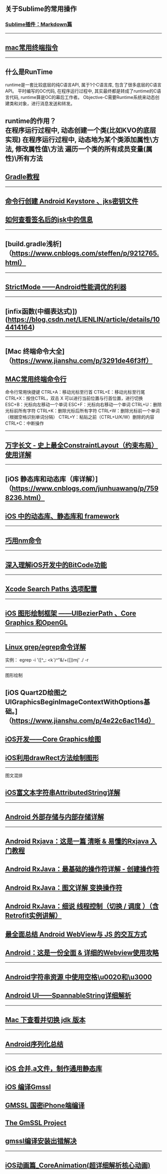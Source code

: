 ## 关于Sublime的常用操作
### [Sublime插件：Markdown篇](https://www.jianshu.com/p/aa30cc25c91b)
----
## [mac常用终端指令](https://www.jianshu.com/p/4f66b1468646)
----
## 什么是RunTime
runtime是一套比较底层的纯C语言API, 属于1个C语言库, 包含了很多底层的C语言API。
平时编写的OC代码, 在程序运行过程中, 其实最终都是转成了runtime的C语言代码, runtime算是OC的幕后工作者。
Objective-C需要Runtime系统来动态创建类和对象，进行消息发送和转发。

runtime的作用？  
在程序运行过程中, 动态创建一个类(比如KVO的底层实现)
在程序运行过程中, 动态地为某个类添加属性\方法, 修改属性值\方法
遍历一个类的所有成员变量(属性)\所有方法
----
## [Gradle教程](https://www.w3cschool.cn/gradle/ebfc1hto.html)
----
## [命令行创建 Android Keystore 、jks密钥文件](https://izpan.com/article-211.html)
## [如何查看签名后的jsk中的信息](https://blog.csdn.net/ch_kexin/article/details/84910337)
----
## [build.gradle浅析]（https://www.cnblogs.com/steffen/p/9212765.html）
----
## [StrictMode ——Android性能调优的利器](https://blog.csdn.net/weixin_40763897/article/details/89018306)
----
## [infix函数(中缀表达式)])(https://blog.csdn.net/LIENLIN/article/details/104414164)
----
## [Mac 终端命令大全]（https://www.jianshu.com/p/3291de46f3ff）
## [MAC常用终端命令行](https://www.jianshu.com/p/4f66b1468646)

命令行常用快捷键
CTRL+A：移动光标至行首
CTRL+E：移动光标至行尾
CTRL+X：按住CTRL，双击 X 可以进行当前位置与行首位置，进行切换
ESC+B：光标向左移动一个单词
ESC+F：光标向右移动一个单词
CTRL+U：删除光标前所有字符
CTRL+K：删除光标后所有字符
CTRL+W：删除光标前一个单词（根据空格识别单词分隔）
CTRL+Y：粘贴之前（CTRL+U/K/W）删除的内容
CTRL+C：中断操作

---- 
## [万字长文 - 史上最全ConstraintLayout（约束布局）使用详解](https://blog.csdn.net/Android_boom/article/details/115740421)
---- 
## [iOS 静态库和动态库（库详解）]（https://www.cnblogs.com/junhuawang/p/7598236.html）
## [iOS 中的动态库、静态库和 framework](https://www.jianshu.com/p/662832e16625)
----
## [巧用nm命令](https://zhuanlan.zhihu.com/p/52984601)
----
## [深入理解iOS开发中的BitCode功能](https://www.cnblogs.com/qiaomc/p/6155147.html)
----
## [Xcode Search Paths 选项配置](https://www.jianshu.com/p/d41e05e6d9fa)
----
## [iOS 图形绘制框架 ——UIBezierPath 、Core Graphics 和OpenGL](http://www.cocoachina.com/articles/23698)
----
## [Linux grep/egrep命令详解](https://www.cnblogs.com/ftl1012/p/9250684.html)
实例：
egrep -i '([^_: <k`\)\^\"\&\/\+\(\[])mj' ./ -r

----
图形绘制
## [iOS Quart2D绘图之UIGraphicsBeginImageContextWithOptions基础。]（https://www.jianshu.com/p/4e22c6ac114d）
## [iOS开发——Core Graphics绘图](https://www.jianshu.com/p/fcf350eae255)
## [iOS利用drawRect方法绘制图形](https://www.jianshu.com/p/1aae00b4e440)
----
图文混排
## [iOS富文本字符串AttributedString详解](https://www.jianshu.com/p/9ffcdc0003e0?t=123)
----
## [Android 外部存储与内部存储详解](https://segmentfault.com/a/1190000037594723)
----
## [Android Rxjava：这是一篇 清晰 & 易懂的Rxjava 入门教程](https://www.jianshu.com/p/a406b94f3188)
## [Android RxJava：最基础的操作符详解 - 创建操作符](https://www.jianshu.com/p/e19f8ed863b1)
## [Android RxJava：图文详解 变换操作符](https://www.jianshu.com/p/904c14d253ba)
## [Android RxJava：细说 线程控制（切换 / 调度 ）（含Retrofit实例讲解）](https://www.jianshu.com/p/5225b2baaecd)
## [最全面总结 Android WebView与 JS 的交互方式](https://www.jianshu.com/p/345f4d8a5cfa)
## [Android：这是一份全面 & 详细的Webview使用攻略](https://www.jianshu.com/p/3c94ae673e2a)
----
## [Android字符串资源 中使用空格\u0020和\u3000](https://blog.csdn.net/luozaifei1997/article/details/82626179)
## [Android UI——SpannableString详细解析](https://www.jianshu.com/p/472fd3e32324)
----
## [Mac 下查看并切换 jdk 版本](https://www.jianshu.com/p/e51434e553e6)
----
## [Android序列化总结](https://www.jianshu.com/p/208ac4a71c6f)
----
## [iOS 合并.a文件，制作通用静态库](https://www.jianshu.com/p/29b018a5dcc3)
## [iOS 编译Gmssl](https://www.jianshu.com/p/3f414a319789)
## [GMSSL 国密iPhone端编译](https://blog.csdn.net/holdsky/article/details/88866750)
## [The GmSSL Project](http://gmssl.org/docs/install.html)
## [gmssl编译安装出错解决](https://blog.csdn.net/weixin_45485719/article/details/107877000)
----
## [iOS动画篇_CoreAnimation(超详细解析核心动画)](http://www.cocoachina.com/articles/19612)

















